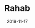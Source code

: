 ---
title: "Rahab"
date: 2019-11-17
speaker: "Christoph Funk"
predigtserie: "gott-erlebt"
passage: "The Bible"
audio: "https://example.com/rahab.mp3"
---
